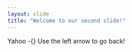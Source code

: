 ```yaml
---
layout: slide
title: "Welcome to our second slide!"
---
```

Yahoo -{}
Use the left arrow to go back!
